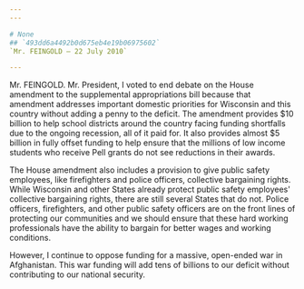 ```yaml
---
---

# None
## `493dd6a4492b0d675eb4e19b06975602`
`Mr. FEINGOLD — 22 July 2010`

---
```



Mr. FEINGOLD. Mr. President, I voted to end debate on the House 
amendment to the supplemental appropriations bill because that 
amendment addresses important domestic priorities for Wisconsin and 
this country without adding a penny to the deficit. The amendment 
provides $10 billion to help school districts around the country facing 
funding shortfalls due to the ongoing recession, all of it paid for. It 
also provides almost $5 billion in fully offset funding to help ensure 
that the millions of low income students who receive Pell grants do not 
see reductions in their awards.

The House amendment also includes a provision to give public safety 
employees, like firefighters and police officers, collective bargaining 
rights. While Wisconsin and other States already protect public safety 
employees' collective bargaining rights, there are still several States 
that do not. Police officers, firefighters, and other public safety 
officers are on the front lines of protecting our communities and we 
should ensure that these hard working professionals have the ability to 
bargain for better wages and working conditions.

However, I continue to oppose funding for a massive, open-ended war 
in Afghanistan. This war funding will add tens of billions to our 
deficit without contributing to our national security.
